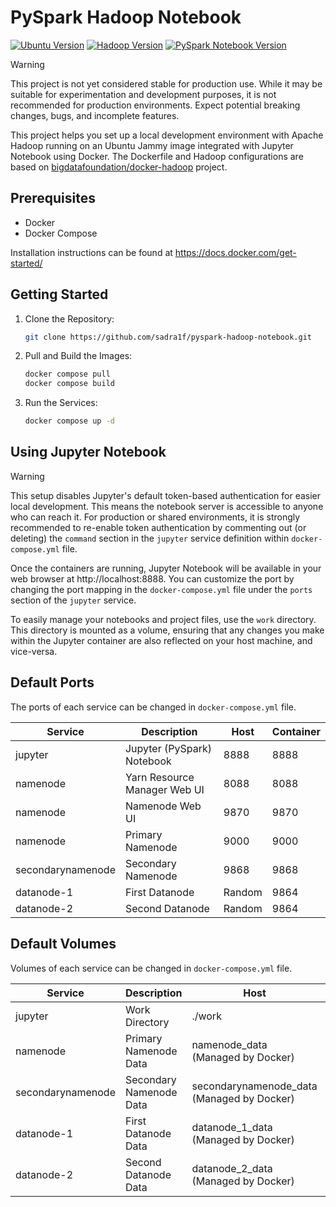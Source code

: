 # PySpark Hadoop Notebook

[![Ubuntu Version](https://img.shields.io/badge/ubuntu-jammy-efefef)](#)
[![Hadoop Version](https://img.shields.io/badge/hadoop-3.3.6-efefef)](#)
[![PySpark Notebook Version](https://img.shields.io/badge/pyspark--notebook-python--3.11-efefef)](#)

> [!WARNING]  
> This project is not yet considered stable for production use. While it may be suitable for experimentation and development purposes, it is not recommended for production environments. Expect potential breaking changes, bugs, and incomplete features.

This project helps you set up a local development environment with Apache Hadoop running on an Ubuntu Jammy image integrated with Jupyter Notebook using Docker. The Dockerfile and Hadoop configurations are based on [bigdatafoundation/docker-hadoop](https://github.com/bigdatafoundation/docker-hadoop) project.

## Prerequisites

- Docker
- Docker Compose

Installation instructions can be found at https://docs.docker.com/get-started/

## Getting Started

1. Clone the Repository:

   ```sh
   git clone https://github.com/sadra1f/pyspark-hadoop-notebook.git
   ```

2. Pull and Build the Images:

   ```sh
   docker compose pull
   docker compose build
   ```

3. Run the Services:

   ```sh
   docker compose up -d
   ```

## Using Jupyter Notebook

> [!WARNING]  
> This setup disables Jupyter's default token-based authentication for easier local development. This means the notebook server is accessible to anyone who can reach it. For production or shared environments, it is strongly recommended to re-enable token authentication by commenting out (or deleting) the `command` section in the `jupyter` service definition within `docker-compose.yml` file.

Once the containers are running, Jupyter Notebook will be available in your web browser at http://localhost:8888. You can customize the port by changing the port mapping in the `docker-compose.yml` file under the `ports` section of the `jupyter` service.

To easily manage your notebooks and project files, use the `work` directory. This directory is mounted as a volume, ensuring that any changes you make within the Jupyter container are also reflected on your host machine, and vice-versa.

## Default Ports

The ports of each service can be changed in `docker-compose.yml` file.

| Service           | Description                  | Host   | Container |
| ----------------- | ---------------------------- | ------ | --------- |
| jupyter           | Jupyter (PySpark) Notebook   | 8888   | 8888      |
| namenode          | Yarn Resource Manager Web UI | 8088   | 8088      |
| namenode          | Namenode Web UI              | 9870   | 9870      |
| namenode          | Primary Namenode             | 9000   | 9000      |
| secondarynamenode | Secondary Namenode           | 9868   | 9868      |
| datanode-1        | First Datanode               | Random | 9864      |
| datanode-2        | Second Datanode              | Random | 9864      |

## Default Volumes

Volumes of each service can be changed in `docker-compose.yml` file.

| Service           | Description             | Host                                       | Container         |
| ----------------- | ----------------------- | ------------------------------------------ | ----------------- |
| jupyter           | Work Directory          | ./work                                     | /home/jovyan/work |
| namenode          | Primary Namenode Data   | namenode_data (Managed by Docker)          | /data             |
| secondarynamenode | Secondary Namenode Data | secondarynamenode_data (Managed by Docker) | /data             |
| datanode-1        | First Datanode Data     | datanode_1_data (Managed by Docker)        | /data             |
| datanode-2        | Second Datanode Data    | datanode_2_data (Managed by Docker)        | /data             |
